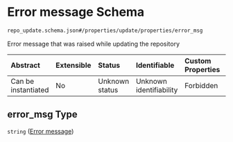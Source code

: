 # Error message Schema

```txt
repo_update.schema.json#/properties/update/properties/error_msg
```

Error message that was raised while updating the repository

| Abstract            | Extensible | Status         | Identifiable            | Custom Properties | Additional Properties | Access Restrictions | Defined In                                                                        |
| :------------------ | :--------- | :------------- | :---------------------- | :---------------- | :-------------------- | :------------------ | :-------------------------------------------------------------------------------- |
| Can be instantiated | No         | Unknown status | Unknown identifiability | Forbidden         | Allowed               | none                | [repo-update.schema.json*](../out/repo-update.schema.json "open original schema") |

## error_msg Type

`string` ([Error message](repo-update-properties-update-data-properties-error-message.md))

